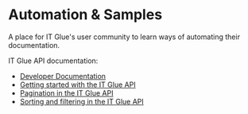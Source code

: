 # Automation & Samples

A place for IT Glue's user community to learn ways of automating their documentation.

IT Glue API documentation:

- [Developer Documentation](https://api.itglue.com/developer/)
- [Getting started with the IT Glue API](https://support.itglue.com/hc/en-us/articles/360004938078-Getting-started-with-the-IT-Glue-API)
- [Pagination in the IT Glue API](https://support.itglue.com/hc/en-us/articles/360004934057-Pagination-in-the-IT-Glue-API)
- [Sorting and filtering in the IT Glue API](https://support.itglue.com/hc/en-us/articles/360004934397-Sorting-and-filtering-in-the-IT-Glue-API)
